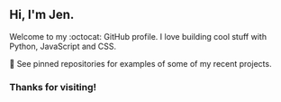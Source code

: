 ## Hi, I'm Jen.
Welcome to my :octocat: GitHub profile. I love building cool stuff with Python, JavaScript and CSS.

📌  See pinned repositories for examples of some of my recent projects.

### Thanks for visiting!

<!--
**jengori/jengori** is a ✨ _special_ ✨ repository because its `README.md` (this file) appears on your GitHub profile.

Here are some ideas to get you started:

- 🔭 I’m currently working on ...
- 🌱 I’m currently learning ...
- 👯 I’m looking to collaborate on ...
- 🤔 I’m looking for help with ...
- 💬 Ask me about ...
- 📫 How to reach me: ...
- 😄 Pronouns: ...
- ⚡ Fun fact: ...
-->
